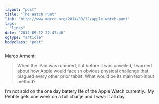 ```yaml
---
layout: "post"
title: "The Watch Punt"
link: "http://www.marco.org/2014/09/12/apple-watch-punt"
tags: 
- "links"
date: "2014-09-12 22:47:40"
ogtype: "article"
bodyclass: "post"
---
```


Marco Arment:

> When the iPad was rumored, but before it was unveiled, I worried about how Apple would face an obvious physical challenge that plagued every other prior tablet: What would be its main text-input method?

I’m not sold on the one day battery life of the Apple Watch currently.. My Pebble gets one week on a full charge and I wear it all day.